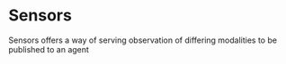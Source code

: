 # Sensors

Sensors offers a way of serving observation of differing modalities to be published to an agent
